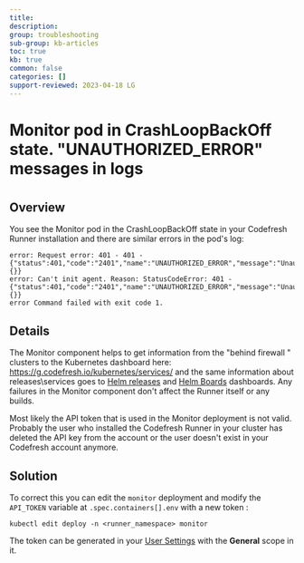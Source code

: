 ```yaml
---
title: 
description: 
group: troubleshooting
sub-group: kb-articles
toc: true
kb: true
common: false
categories: []
support-reviewed: 2023-04-18 LG
---
```


# Monitor pod in CrashLoopBackOff state. "UNAUTHORIZED_ERROR" messages in logs

#

## Overview

You see the Monitor pod in the CrashLoopBackOff state in your Codefresh Runner
installation and there are similar errors in the pod's log:

    
    
    error: Request error: 401 - 401 - {"status":401,"code":"2401","name":"UNAUTHORIZED_ERROR","message":"Unauthorized","context":{}}  
    error: Can't init agent. Reason: StatusCodeError: 401 - {"status":401,"code":"2401","name":"UNAUTHORIZED_ERROR","message":"Unauthorized","context":{}}  
    error Command failed with exit code 1.

## Details

The Monitor component helps to get information from the "behind firewall "
clusters to the Kubernetes dashboard here:
<https://g.codefresh.io/kubernetes/services/> and the same information about
releases\services goes to [Helm
releases](https://g.codefresh.io/helm/releases/releasesNew/) and [Helm
Boards](https://g.codefresh.io/helm/helm-kanban/) dashboards. Any failures in
the Monitor component don't affect the Runner itself or any builds.

Most likely the API token that is used in the Monitor deployment is not valid.
Probably the user who installed the Codefresh Runner in your cluster has
deleted the API key from the account or the user doesn't exist in your
Codefresh account anymore.

##

## Solution

To correct this you can edit the `monitor` deployment and modify the
`API_TOKEN` variable at `.spec.containers[].env` with a new token :

    
    
    kubectl edit deploy -n <runner_namespace> monitor

The token can be generated in your [User
Settings](https://g.codefresh.io/user/settings%C2%A0) with the **General**
scope in it.

